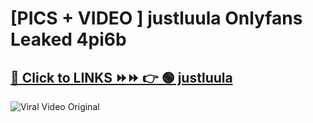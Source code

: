 
 # [PICS + VIDEO ] justluula Onlyfans Leaked 4pi6b

## <h2><a href="https://clipsfans.com/justluula&ref=git">🔗 Click to LINKS ⏩⏩ 👉 🟢 justluula </a></h2>

<a href="https://clipsfans.com/justluula&ref=git" rel="nofollow" data-target="animated-image.originalLink"><img src="https://i.ibb.co.com/xMMVF88/686577567.gif" alt="Viral Video Original" style="max-width: 100%; display: inline-block;" data-target="animated-image.originalImage"></a>

